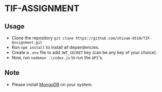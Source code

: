 # TIF-ASSIGNMENT

## Usage
- Clone the repository ``` git clone https://github.com/shivam-0510/TIF-Assignment.git ```
- Run ``` npm install ``` to install all dependencies.
- Create a ``` .env ``` file to add  ``` JWT_SECRET ``` key (can be any key of your choice).
- Now, run ``` nodemon .\index.js ``` to run the  ``` API ```'s.

## Note
- Please install [MongoDB](https://www.mongodb.com/try/download/community) on your system.
